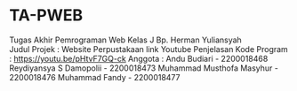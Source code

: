 # TA-PWEB
Tugas Akhir Pemrograman Web Kelas J Bp. Herman Yuliansyah  
Judul Projek : Website Perpustakaan
link Youtube Penjelasan Kode Program : https://youtu.be/pHtvF7GQ-ck
Anggota : 
Andu Budiari - 2200018468
Reydiyansya S Damopolii - 2200018473
Muhammad Musthofa Masyhur - 2200018476
Muhammad Fandy - 2200018477
